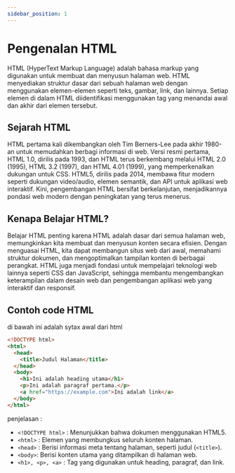 ```yaml
---
sidebar_position: 1
---
```


# Pengenalan HTML

HTML (HyperText Markup Language) adalah bahasa markup yang digunakan untuk membuat dan menyusun halaman web. HTML menyediakan struktur dasar dari sebuah halaman web dengan menggunakan elemen-elemen seperti teks, gambar, link, dan lainnya. Setiap elemen di dalam HTML diidentifikasi menggunakan tag yang menandai awal dan akhir dari elemen tersebut.

## Sejarah HTML

HTML pertama kali dikembangkan oleh Tim Berners-Lee pada akhir 1980-an untuk memudahkan berbagi informasi di web. Versi resmi pertama, HTML 1.0, dirilis pada 1993, dan HTML terus berkembang melalui HTML 2.0 (1995), HTML 3.2 (1997), dan HTML 4.01 (1999), yang memperkenalkan dukungan untuk CSS. HTML5, dirilis pada 2014, membawa fitur modern seperti dukungan video/audio, elemen semantik, dan API untuk aplikasi web interaktif. Kini, pengembangan HTML bersifat berkelanjutan, menjadikannya pondasi web modern dengan peningkatan yang terus menerus.

## Kenapa Belajar HTML?

Belajar HTML penting karena HTML adalah dasar dari semua halaman web, memungkinkan kita membuat dan menyusun konten secara efisien. Dengan menguasai HTML, kita dapat membangun situs web dari awal, memahami struktur dokumen, dan mengoptimalkan tampilan konten di berbagai perangkat. HTML juga menjadi fondasi untuk mempelajari teknologi web lainnya seperti CSS dan JavaScript, sehingga membantu mengembangkan keterampilan dalam desain web dan pengembangan aplikasi web yang interaktif dan responsif.

## Contoh code HTML

di bawah ini adalah sytax awal dari html

```html
<!DOCTYPE html>
<html>
  <head>
    <title>Judul Halaman</title>
  </head>
  <body>
    <h1>Ini adalah heading utama</h1>
    <p>Ini adalah paragraf pertama.</p>
    <a href="https://example.com">Ini adalah link</a>
  </body>
</html>
```

penjelasan :

- `<!DOCTYPE html>` : Menunjukkan bahwa dokumen menggunakan HTML5.
- `<html>` : Elemen yang membungkus seluruh konten halaman.
- `<head>` : Berisi informasi meta tentang halaman, seperti judul (`<title>`).
- `<body>`: Berisi konten utama yang ditampilkan di halaman web.
- `<h1>, <p>, <a>` : Tag yang digunakan untuk heading, paragraf, dan link.

